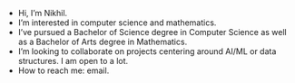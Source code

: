- Hi, I’m Nikhil.
- I’m interested in computer science and mathematics.
- I’ve pursued a Bachelor of Science degree in Computer Science as well as a Bachelor of Arts degree in Mathematics.
- I’m looking to collaborate on projects centering around AI/ML or data structures. I am open to a lot.
- How to reach me: email.

<!---
SlinkyGit/SlinkyGit is a ✨ special ✨ repository because its `README.md` (this file) appears on your GitHub profile.
You can click the Preview link to take a look at your changes.
--->
